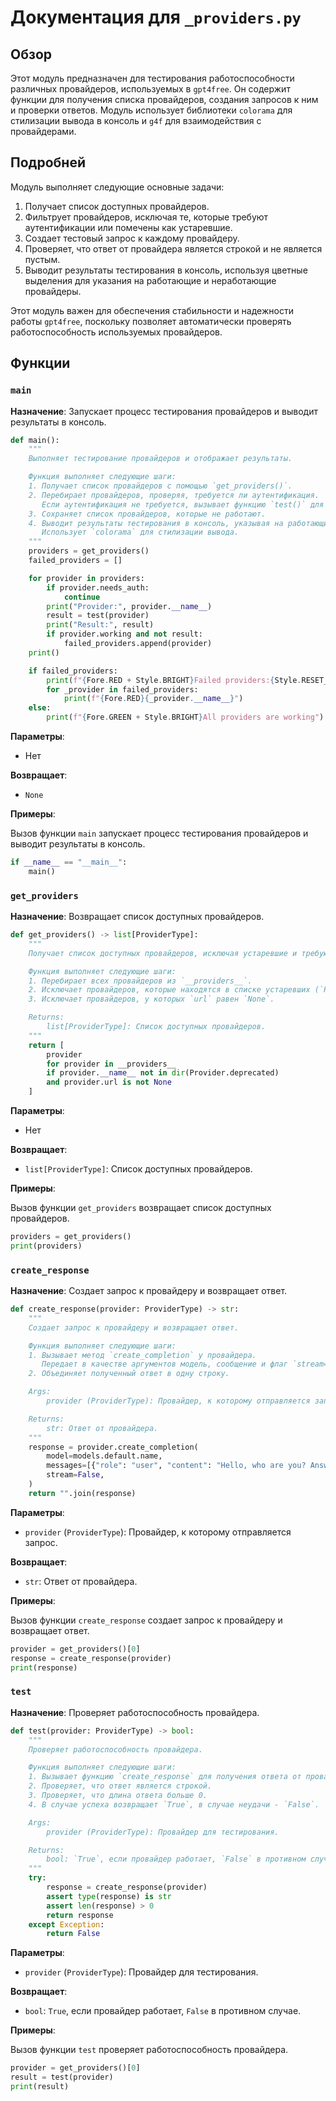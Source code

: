 # Документация для `_providers.py`

## Обзор

Этот модуль предназначен для тестирования работоспособности различных провайдеров, используемых в `gpt4free`. Он содержит функции для получения списка провайдеров, создания запросов к ним и проверки ответов. Модуль использует библиотеки `colorama` для стилизации вывода в консоль и `g4f` для взаимодействия с провайдерами.

## Подробней

Модуль выполняет следующие основные задачи:

1.  Получает список доступных провайдеров.
2.  Фильтрует провайдеров, исключая те, которые требуют аутентификации или помечены как устаревшие.
3.  Создает тестовый запрос к каждому провайдеру.
4.  Проверяет, что ответ от провайдера является строкой и не является пустым.
5.  Выводит результаты тестирования в консоль, используя цветные выделения для указания на работающие и неработающие провайдеры.

Этот модуль важен для обеспечения стабильности и надежности работы `gpt4free`, поскольку позволяет автоматически проверять работоспособность используемых провайдеров.

## Функции

### `main`

**Назначение**: Запускает процесс тестирования провайдеров и выводит результаты в консоль.

```python
def main():
    """
    Выполняет тестирование провайдеров и отображает результаты.

    Функция выполняет следующие шаги:
    1. Получает список провайдеров с помощью `get_providers()`.
    2. Перебирает провайдеров, проверяя, требуется ли аутентификация.
       Если аутентификация не требуется, вызывает функцию `test()` для проверки работоспособности провайдера.
    3. Сохраняет список провайдеров, которые не работают.
    4. Выводит результаты тестирования в консоль, указывая на работающие и неработающие провайдеры.
       Использует `colorama` для стилизации вывода.
    """
    providers = get_providers()
    failed_providers = []

    for provider in providers:
        if provider.needs_auth:
            continue
        print("Provider:", provider.__name__)
        result = test(provider)
        print("Result:", result)
        if provider.working and not result:
            failed_providers.append(provider)
    print()

    if failed_providers:
        print(f"{Fore.RED + Style.BRIGHT}Failed providers:{Style.RESET_ALL}")
        for _provider in failed_providers:
            print(f"{Fore.RED}{_provider.__name__}")
    else:
        print(f"{Fore.GREEN + Style.BRIGHT}All providers are working")
```

**Параметры**:

*   Нет

**Возвращает**:

*   `None`

**Примеры**:

Вызов функции `main` запускает процесс тестирования провайдеров и выводит результаты в консоль.

```python
if __name__ == "__main__":
    main()
```

### `get_providers`

**Назначение**: Возвращает список доступных провайдеров.

```python
def get_providers() -> list[ProviderType]:
    """
    Получает список доступных провайдеров, исключая устаревшие и требующие аутентификации.

    Функция выполняет следующие шаги:
    1. Перебирает всех провайдеров из `__providers__`.
    2. Исключает провайдеров, которые находятся в списке устаревших (`Provider.deprecated`).
    3. Исключает провайдеров, у которых `url` равен `None`.

    Returns:
        list[ProviderType]: Список доступных провайдеров.
    """
    return [
        provider
        for provider in __providers__
        if provider.__name__ not in dir(Provider.deprecated)
        and provider.url is not None
    ]
```

**Параметры**:

*   Нет

**Возвращает**:

*   `list[ProviderType]`: Список доступных провайдеров.

**Примеры**:

Вызов функции `get_providers` возвращает список доступных провайдеров.

```python
providers = get_providers()
print(providers)
```

### `create_response`

**Назначение**: Создает запрос к провайдеру и возвращает ответ.

```python
def create_response(provider: ProviderType) -> str:
    """
    Создает запрос к провайдеру и возвращает ответ.

    Функция выполняет следующие шаги:
    1. Вызывает метод `create_completion` у провайдера.
       Передает в качестве аргументов модель, сообщение и флаг `stream=False`.
    2. Объединяет полученный ответ в одну строку.

    Args:
        provider (ProviderType): Провайдер, к которому отправляется запрос.

    Returns:
        str: Ответ от провайдера.
    """
    response = provider.create_completion(
        model=models.default.name,
        messages=[{"role": "user", "content": "Hello, who are you? Answer in detail much as possible."}],
        stream=False,
    )
    return "".join(response)
```

**Параметры**:

*   `provider` (`ProviderType`): Провайдер, к которому отправляется запрос.

**Возвращает**:

*   `str`: Ответ от провайдера.

**Примеры**:

Вызов функции `create_response` создает запрос к провайдеру и возвращает ответ.

```python
provider = get_providers()[0]
response = create_response(provider)
print(response)
```

### `test`

**Назначение**: Проверяет работоспособность провайдера.

```python
def test(provider: ProviderType) -> bool:
    """
    Проверяет работоспособность провайдера.

    Функция выполняет следующие шаги:
    1. Вызывает функцию `create_response` для получения ответа от провайдера.
    2. Проверяет, что ответ является строкой.
    3. Проверяет, что длина ответа больше 0.
    4. В случае успеха возвращает `True`, в случае неудачи - `False`.

    Args:
        provider (ProviderType): Провайдер для тестирования.

    Returns:
        bool: `True`, если провайдер работает, `False` в противном случае.
    """
    try:
        response = create_response(provider)
        assert type(response) is str
        assert len(response) > 0
        return response
    except Exception:
        return False
```

**Параметры**:

*   `provider` (`ProviderType`): Провайдер для тестирования.

**Возвращает**:

*   `bool`: `True`, если провайдер работает, `False` в противном случае.

**Примеры**:

Вызов функции `test` проверяет работоспособность провайдера.

```python
provider = get_providers()[0]
result = test(provider)
print(result)